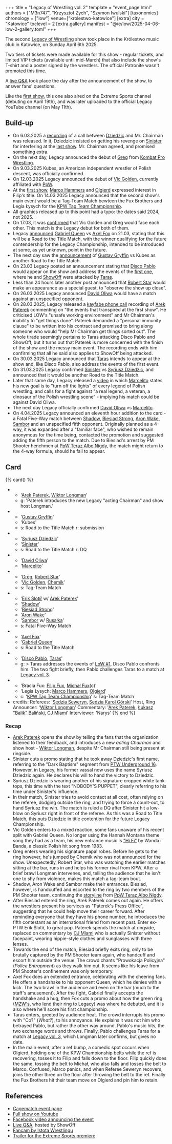 +++
title = "Legacy of Wrestling vol. 2"
template = "event_page.html"
authors = ["M3n747", "Krzysztof Zych", "Szymon Iwulski"]
[taxonomies]
chronology = ["low"]
venue=["krolestwo-katowice"]
[extra]
city = "Katowice"
toclevel = 2
[extra.gallery]
manifest = "@/e/low/2025-04-06-low-2-gallery.toml"
+++

The second [Legacy of Wrestling](@/o/low.md) show took place in the Królestwo music club in Katowice, on Sunday April 6th 2025.

Two tiers of tickets were made available for this show - regular tickets, and limited VIP tickets (available until mid-March) that also include the show's T-shirt and a poster signed by the wrestlers. The official Patronite wasn't promoted this time.

A [live Q&A][live-qa-3] took place the day after the announcement of the show, to answer fans' questions.

Like the [first show](@/e/low/2024-12-01-low-1.md), this one also aired on the Extreme Sports channel (debuting on April 19th), and was later uploaded to the official Legacy YouTube channel (on May 11th).

## Build-up

* On 6.03.2025 a [recording][rozmowa] of a call between [Dziedzic](@/w/dziedzic.md) and Mr. Chairman was released. In it, Dziedzic insisted on getting his revenge on [Sinister](@/w/sinister.md) for interfering at the [last show](@/e/low/2024-12-01-low-1.md). Mr. Chairman agreed, and promised something extra.
* On the next day, Legacy announced the debut of [Greg](@/w/greg.md) from [Kombat Pro Wrestling](@/o/kpw.md).
* On 9.03.2025 Kubes, an American independent wrestler of Polish descent, was officially confirmed.
* On 12.03.2025 Legacy announced the debut of [Vic Golden](@/w/vic-golden.md), currently affiliated with [PpW](@/o/ppw.md).
* At the [first show](@/e/low/2024-12-01-low-1.md), [Marco Hammers](@/w/marco-hammers.md) and [Olgierd](@/w/olgierd.md) expressed interest in Filip's title. On 14.03.2025 Legacy announced that the second show's main event would be a Tag-Team Match bewteen the Fux Brothers and Legia Łysych for the [KPW Tag Team Championship](@/c/kpw-tag-team-championship.md).
* All graphics released up to this point had a typo: the dates said 2024, not 2025.
* On 17.03, it was [confirmed][greg-v-golden] that Vic Golden and Greg would face each other. This match is the Legacy debut for both of them.
* Legacy [announced][title-road-1] [Gabriel Queen](@/w/gabriel-queen.md) vs [Axel Fox](@/w/axel-fox.md) on 21.03, stating that this will be a Road to the Title Match, with the winner qualifying for the future contendership for the Legacy Championship, intended to be introduced at some, as yet unknown, point in the future.
* The next day saw the [announcement][title-road-2] of [Gustav Gryffin](@/w/gustav-gryffin.md) vs Kubes as another Road to the Title Match.
* On 23.03 Legacy posted an announcement stating that [Disco Pablo](@/w/disco-pablo.md) would appear on the show and address the events of the [first one](@/e/low/2024-12-01-low-1.md), where he and [ShowOff](@/w/piotr-malecki.md) were attacked by [Taras](@/w/taras.md).
* Less than 24 hours later another post announced that [Robert Star](@/w/robert-star.md) would make an appearance as a special guest, to "observe the show up close".
* On 26.03.2025 Legacy announced [David Oliwa](@/w/david-oliwa.md) would have a match against an unspecified opponent.
* On 28.03.2025, Legacy released a [kayfabe phone call][phone-call] recording of [Arek Paterek](@/w/arek-paterek.md) commenting on "the events that transpired at the first show". He criticised LOW's "unsafe working environment" and Mr Chairman's inability to "get things done". Paterek demanded a "personal immunity clause" to be written into his contract and promised to bring along someone who would "help Mr Chairman get things sorted out". The whole tirade seemingly pertains to Taras attacking Disco Pablo and ShowOff, but it turns out that Paterek is more concerned with the finish of the show and the messy main event. The recording ends with him confirming that all he said also applies to ShowOff being attacked.
* On 30.03.2025 Legacy announced that [Taras](@/w/taras.md) intends to appear at the show and, like Disco Pablo, also address the events of the first event.
* On 31.03.2025 Legacy confirmed [Sinister](@/w/sinister.md) vs [Syriusz Dziedzic](@/w/dziedzic.md), and announced that it would be another Road to the Title Match.
* Later that same day, Legacy released a [video][marceli-dinozaur] in which [Marcelito](@/w/marcelito.md) states his new goal is to "turn off the lights" of every legend of Polish wrestling, and calls for a fight against "a real legend, a veteran, a dinosaur of the Polish wrestling scene" - implying his match could be against David Oliwa.
* The next day Legacy officially confirmed [David Oliwa](@/w/david-oliwa.md) vs [Marcelito](@/w/marcelito.md).
* On 4.04.2025 Legacy announced an eleventh hour addition to the card - a Fatal Five-Way match between [Shadow](@/w/shadow.md), [Biesiad Strong](@/w/biesiad.md), [Aron Wake](@/w/aron-wake.md), [Sambor](@/w/sambor.md) and an unspecified fifth opponent. Originally planned as a 4-way, it was expanded after a "familiar face", who wished to remain anonymous for the time being, contacted the promotion and suggested adding the fifth person to the match. Due to Biesiad's arrest by PM Shooter henchmen at [PpW Teraz Albo Nigdy](@/e/ppw/2025-03-15-ppw-teraz-albo-nigdy.md), the match might return to the 4-way formula, should he fail to appear.

## Card

{% card() %}
- - '[Arek Paterek](@/w/arek-paterek.md), [Wiktor Longman](@/w/wiktor-longman.md)'
  - g: 'Paterek introduces the new Legacy "acting Chairman" and show host Longman.'
- - '[Gustav Gryffin](@/w/gustav-gryffin.md)'
  - 'Kubes'
  - s: Road to the Title Match
    r: submission
- - '[Syriusz Dziedzic](@/w/dziedzic.md)'
  - '[Sinister](@/w/sinister.md)'
  - s: Road to the Title Match
    r: DQ
- - '[David Oliwa](@/w/david-oliwa.md)'
  - '[Marcelito](@/w/marcelito.md)'
- - '[Greg](@/w/greg.md), [Robert Star](@/w/robert-star.md)'
  - '[Vic Golden](@/w/vic-golden.md), [Chemik](@/w/chemik.md)'
  - s: Tag-Team Match
- - '[Erik Šlotíř](@/w/erik-slotir.md) w/ [Arek Paterek](@/w/arek-paterek.md)'
  - '[Shadow](@/w/shadow.md)'
  - '[Biesiad Strong](@/w/biesiad.md)'
  - '[Aron Wake](@/w/aron-wake.md)'
  - '[Sambor](@/w/sambor.md) w/ [Rusałka](@/w/rusalka.md)'
  - s: Fatal Five-Way Match
- - '[Axel Fox](@/w/axel-fox.md)'
  - '[Gabriel Queen](@/w/gabriel-queen.md)'
  - s: Road to the Title Match
- - '[Disco Pablo](@/w/disco-pablo.md), [Taras](@/w/taras.md)'
  - g: >
       Taras addresses the events of [LoW #1](@/e/low/2024-12-01-low-1.md), Disco Pablo confronts him.
       The two fight briefly, then Pablo challenges Taras to a match at [Legacy vol. 3](@/e/low/2025-07-11-low-3.md).
- - 'Bracia Fux: [Filip Fux](@/w/filip-fux.md), [Michał Fux](@/w/michal-fux.md)(c)'
  - 'Legia Łysych: [Marco Hammers](@/w/marco-hammers.md), [Olgierd](@/w/olgierd.md)'
  - c: '[KPW Tag Team Championship](@/c/kpw-tag-team-championship.md)'
    s: Tag-Team Match
- credits:
    Referees: '[Sędzia Seweryn](@/w/sedzia-seweryn.md), [Sędzia Karol Górski](@/w/madman-charlie.md)'
    Host, Ring Announcer: '[Wiktor Longman](@/w/wiktor-longman.md)'
    Commentary: '[Arek Paterek](@/w/arek-paterek.md), [Łukasz "Balik" Baliński](@/w/lukasz-balinski.md), [CJ Miami](@/w/sinister.md)'
    Interviewer: 'Narys'
{% end %}

### Recap

* [Arek Paterek](@/w/arek-paterek.md) opens the show by telling the fans that the organization listened to their feedback, and introduces a new _acting Chairman_ and show host - [Wiktor Longman](@/w/wiktor-longman.md), despite Mr Chairman still being present at ringside.
* Sinister cuts a promo stating that he took away Dziedzic's first name, referring to the "Dark Baptism" segment from [PTW Underground 16](@/e/ptw/2023-07-30-ptw-underground-16.md). However, in Legacy, his former vassal now uses the name Syriusz Dziedzic again. He declares his will to hand the victory to Dziedzic.
* Syriusz Dziedzic is wearing another of his signature cropped white tank-tops, this time with the text "NOBODY'S PUPPET", clearly referring to his time under Sinister's influence.
* In their match, Sinister tries to avoid contact at all cost, often relying on the referee, dodging outside the ring, and trying to force a count-out, to hand Syriusz the win. The match is ruled a DQ after Sinister hit a low-blow on Syriusz right in front of the referee. As this was a Road to Title Match, this puts Dziedzic in title contention for the future Legacy Championship.
* Vic Golden enters to a mixed reaction, some fans unaware of his recent split with Gabriel Queen. No longer using the Hannah Montana theme song they had as a team, his new entrance music is ["Hi Fi"](https://www.youtube.com/watch?v=INGAIJiMCnE) by Wanda i Banda, a classic Polish hit song from 1983.
* Greg enters wearing his signature papal robes. Before he gets to the ring however, he's jumped by Chemik who was not announced for the show. Unexpectedly, Robert Star, who was watching the earlier matches sitting at the bar, runs in and helps his former rival from KPW. After a brief brawl Longman intervenes, and, telling the audience that he isn't one to shy from violence, makes this match a tag-team bout.
* Shadow, Aron Wake and Sambor make their entrances. Biesiad, however, is handcuffed and escorted to the ring by two members of the PM Shooter team, continuing the [storyline](@/a/pm-shooter-saga.md) from [PpW Teraz Albo Nigdy](@/e/ppw/2025-03-15-ppw-teraz-albo-nigdy.md).
* After Biesiad entered the ring, Arek Paterek comes out again. He offers the wrestlers present his services as "Paterek's Press Office", suggesting that he could help move their career forward. After reminding everyone that they have his phone number, he introduces the fifth contestant as an international friend from recent past. Enter ex-PTW Erik Šlotíř, to great pop. Paterek spends the match at ringside, replaced on commentary by [CJ Miami](@/w/sinister.md) who is actually Sinister without facepaint, wearing hippie-style clothes and sunglasses with three lenses.
* Towards the end of the match, Biesiad briefly exits ring, only to be brutally captured by the PM Shooter team again, who handcuff and escort him outside the venue. The crowd chants "Prowokacja Policyjna" (_Police Entrapment_) as they walk him out. It seems like his leave from PM Shooter's confinement was only temporary.
* Axel Fox does an extended entrance, celebrating with the cheering fans. He offers a handshake to his opponent Queen, which he denies with a kick. The two brawl in the audience and even on the bar (much to the staff's amusement). After the fight, Gabriel finally accepts the handshake and a hug, then Fox cuts a promo about how the green ring ([MZW's](@/o/mzw.md), who lend their ring to Legacy) was where he debuted, and it is also where he'll score his first championship.
* Taras enters, greeted by audience heat. The crowd interrupts his promo with "Co?" (_What?_), to his annoyance. He explains it was not him who betrayed Pablo, but rather the other way around. Pablo's music hits, the two exchange words and throws. Finally, Pablo challenges Taras for a match at [Legacy vol. 3](@/e/low/2025-07-11-low-3.md), which Longman later confirms, but gives no date.
* In the main event, after a ref bump, a comedic spot occurs when Olgierd, holding one of the KPW Championship belts while the ref is recovering, tosses it to Filip and falls down to the floor. Filip quickly does the same, tossing the belt to Michał, who also falls and tosses the belt to Marco. Confused, Marco panics, and when Referee Seweryn recovers, joins the other three on the floor after throwing the belt to the ref. Finally the Fux Brothers hit their team move on Olgierd and pin him to retain.

## References

* [Cagematch event page](https://www.cagematch.net/?id=1&nr=423246)
* [Full show on Youtube](https://www.youtube.com/watch?v=s7KQApnsz9w)
* [Facebook video announcing the event](https://www.facebook.com/watch/?v=560125297045765)
* [Live Q&A][live-qa-3], hosted by ShowOff
* [Fancam by Istota Wrestlingu](https://www.youtube.com/watch?v=uqbhrh4L0w0)
* [Trailer for the Extreme Sports premiere](https://www.facebook.com/legacyofwrestlingpl/videos/1177451163610729)

[live-qa-3]:https://www.youtube.com/watch?v=4urhjLJHEtA
[rozmowa]:https://www.facebook.com/watch/?v=1004924034865128
[greg-v-golden]: https://www.facebook.com/photo?fbid=122141957324468820&set=a.122111536832468820
[title-road-1]: https://www.facebook.com/photo/?fbid=122142553118468820&set=a.122111536832468820
[title-road-2]: https://www.facebook.com/photo/?fbid=122142729932468820&set=a.122111536832468820
[phone-call]: https://www.facebook.com/legacyofwrestlingpl/videos/2135651550198592
[marceli-dinozaur]: https://www.facebook.com/watch/?v=1224157879371367
